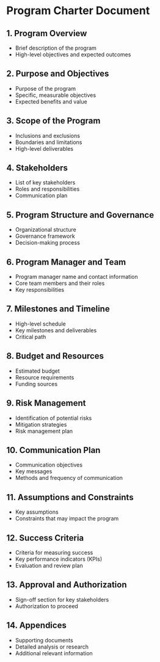 # Program Charter Document

## 1. Program Overview
- Brief description of the program
- High-level objectives and expected outcomes

## 2. Purpose and Objectives
- Purpose of the program
- Specific, measurable objectives
- Expected benefits and value

## 3. Scope of the Program
- Inclusions and exclusions
- Boundaries and limitations
- High-level deliverables

## 4. Stakeholders
- List of key stakeholders
- Roles and responsibilities
- Communication plan

## 5. Program Structure and Governance
- Organizational structure
- Governance framework
- Decision-making process

## 6. Program Manager and Team
- Program manager name and contact information
- Core team members and their roles
- Key responsibilities

## 7. Milestones and Timeline
- High-level schedule
- Key milestones and deliverables
- Critical path

## 8. Budget and Resources
- Estimated budget
- Resource requirements
- Funding sources

## 9. Risk Management
- Identification of potential risks
- Mitigation strategies
- Risk management plan

## 10. Communication Plan
- Communication objectives
- Key messages
- Methods and frequency of communication

## 11. Assumptions and Constraints
- Key assumptions
- Constraints that may impact the program

## 12. Success Criteria
- Criteria for measuring success
- Key performance indicators (KPIs)
- Evaluation and review plan

## 13. Approval and Authorization
- Sign-off section for key stakeholders
- Authorization to proceed

## 14. Appendices
- Supporting documents
- Detailed analysis or research
- Additional relevant information
